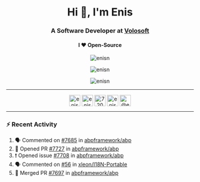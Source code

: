 <h1 align="center">Hi 👋, I'm Enis</h1>
<h3 align="center">A Software Developer at <a href="/volosoft">Volosoft</a></h3>

<h4 align="center"> I ❤ Open-Source</h4>

<p align="center"> <img src="https://komarev.com/ghpvc/?username=enisn" alt="enisn" /> </p>

<p align="center">
<img src="https://github-readme-stats.vercel.app/api/top-langs/?username=enisn&layout=compact" alt="enisn" />
</p>

<p align="center">
<img src="https://github-readme-stats.vercel.app/api?username=enisn&show_icons=true" alt="enisn" />
</p>

<hr />

<p align="center">
<a href="https://dev.to/enisn" target="blank"><img align="center" src="https://cdn.jsdelivr.net/npm/simple-icons@3.0.1/icons/dev-dot-to.svg" alt="enisn" height="30" width="30" /></a>
<a href="https://twitter.com/enisnecipoglu" target="blank"><img align="center" src="https://cdn.jsdelivr.net/npm/simple-icons@3.0.1/icons/twitter.svg" alt="enisnecipoglu" height="30" width="30" /></a>
<a href="https://stackoverflow.com/users/7200126" target="blank"><img align="center" src="https://cdn.jsdelivr.net/npm/simple-icons@3.0.1/icons/stackoverflow.svg" alt="7200126" height="30" width="30" /></a>
<a href="https://instagram.com/enisnecipoglu" target="blank"><img align="center" src="https://cdn.jsdelivr.net/npm/simple-icons@3.0.1/icons/instagram.svg" alt="enisnecipoglu" height="30" width="30" /></a>
<a href="https://medium.com/@enis.necipoglu" target="blank"><img align="center" src="https://cdn.jsdelivr.net/npm/simple-icons@3.0.1/icons/medium.svg" alt="@enis.necipoglu" height="30" width="30" /></a>
</p>

<hr />

### :zap: Recent Activity

<!--START_SECTION:activity-->
1. 🗣 Commented on [#7685](https://github.com/abpframework/abp/issues/7685) in [abpframework/abp](https://github.com/abpframework/abp)
2. 💪 Opened PR [#7727](https://github.com/abpframework/abp/pull/7727) in [abpframework/abp](https://github.com/abpframework/abp)
3. ❗️ Opened issue [#7708](https://github.com/abpframework/abp/issues/7708) in [abpframework/abp](https://github.com/abpframework/abp)
4. 🗣 Commented on [#56](https://github.com/xleon/I18N-Portable/issues/56) in [xleon/I18N-Portable](https://github.com/xleon/I18N-Portable)
5. 🎉 Merged PR [#7697](https://github.com/abpframework/abp/pull/7697) in [abpframework/abp](https://github.com/abpframework/abp)
<!--END_SECTION:activity-->
